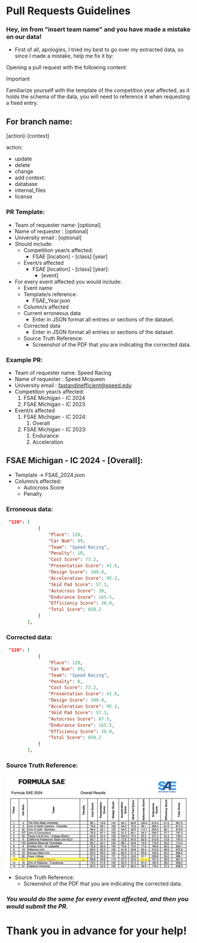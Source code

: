 # Pull Requests Guidelines

### Hey, im from "insert team name" and you have made a mistake on our data! 

- First of all, apologies, I tried my best to go over my extracted data, so since I made a mistake, help me fix it by:

Opening a pull request with the following content:
> [!IMPORTANT]
> Familiarize yourself with the template of the competition year affected, as it holds the schema of the data, you will need to reference it when requesting a fixed entry.

## For branch name:
[action]-[context]

action:
  * update
  * delete
  * change
  * add
context:
  * database
  * internal_files
  * license 


### PR Template:
* Team of requester name: [optional]
* Name of requester : [optional]
* University email : [optional]
* Should include:
  * Competition year/s affected:
    * FSAE [location] - [class] [year]
  * Event/s affected
    * FSAE [location] - [class] [year]:
      * [event]
* For every event affected you would include:
  * Event name
  * Template/s reference:
    * FSAE_Year.json 
  * Column/s affected
  * Current erroneous data
    * Enter in JSON format all entries or sections of the dataset.
  * Corrected data
    * Enter in JSON format all entries or sections of the dataset.
  * Source Truth Reference:
    * Screenshot of the PDF that you are indicating the corrected data.


### Example PR:
* Team of requester name: Speed Racing
* Name of requester : Speed Mcqueen
* University email : fastandinefficient@speed.edu
* Competition year/s affected:
  1. FSAE Michigan - IC 2024
  2. FSAE Michigan - IC 2023
* Event/s affected
  1. FSAE Michigan - IC 2024:
     1. Overall
  2. FSAE Michigan - IC 2023:
     1. Endurance
     2. Acceleration
   
## FSAE Michigan - IC 2024 - [Overall]:
* Template -> FSAE_2024.json
* Column/s affected:
  * Autocross Score
  * Penalty
### Erroneous data:
```json
 "120": [
            {
                "Place": 120,
                "Car Num": 99,
                "Team": "Speed Racing",
                "Penalty": 10,
                "Cost Score": 73.2,
                "Presentation Score": 41.6,
                "Design Score": 100.0,
                "Acceleration Score": 95.3,
                "Skid Pad Score": 57.3,
                "Autocross Score": 30,
                "Endurance Score": 165.5,
                "Efficiency Score": 38.0,
                "Total Score": 658.2
            }
        ],
```
### Corrected data:
```json
 "120": [
            {
                "Place": 120,
                "Car Num": 99,
                "Team": "Speed Racing",
                "Penalty": 0,
                "Cost Score": 73.2,
                "Presentation Score": 41.6,
                "Design Score": 100.0,
                "Acceleration Score": 95.3,
                "Skid Pad Score": 57.3,
                "Autocross Score": 87.5,
                "Endurance Score": 165.5,
                "Efficiency Score": 38.0,
                "Total Score": 658.2
            }
        ],
```
### Source Truth Reference:
![alt text](example.png)
  * Source Truth Reference:
    * Screenshot of the PDF that you are indicating the corrected data.

### ***You would do the same for every event affected, and then you would submit the PR.***
# Thank you in advance for your help!
